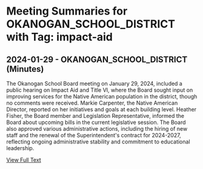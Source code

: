# Meeting Summaries for OKANOGAN_SCHOOL_DISTRICT with Tag: impact-aid

## 2024-01-29 - OKANOGAN_SCHOOL_DISTRICT (Minutes)

The Okanogan School Board meeting on January 29, 2024, included a public hearing on Impact Aid and Title VI, where the Board sought input on improving services for the Native American population in the district, though no comments were received. Markie Carpenter, the Native American Director, reported on her initiatives and goals at each building level. Heather Fisher, the Board member and Legislation Representative, informed the Board about upcoming bills in the current legislative session. The Board also approved various administrative actions, including the hiring of new staff and the renewal of the Superintendent's contract for 2024-2027, reflecting ongoing administrative stability and commitment to educational leadership.

[View Full Text](https://raw.githubusercontent.com/VoronoiPerspectives/WashingtonStateSchoolBoardExplorer/refs/heads/main/data/countries/usa/states/wa/counties/okanogan/school_boards/okanogan_school_district/2024/processed/2024-01-29-meeting-minutes.txt)

